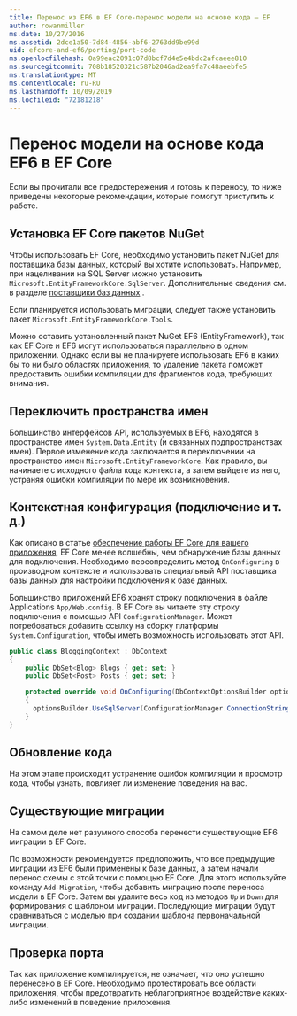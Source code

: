 ```yaml
---
title: Перенос из EF6 в EF Core-перенос модели на основе кода — EF
author: rowanmiller
ms.date: 10/27/2016
ms.assetid: 2dce1a50-7d84-4856-abf6-2763dd9be99d
uid: efcore-and-ef6/porting/port-code
ms.openlocfilehash: 0a99eac2091c07d8bcf7d4e5e4bdc2afcaeee810
ms.sourcegitcommit: 708b18520321c587b2046ad2ea9fa7c48aeebfe5
ms.translationtype: MT
ms.contentlocale: ru-RU
ms.lasthandoff: 10/09/2019
ms.locfileid: "72181218"
---
```

# <a name="porting-an-ef6-code-based-model-to-ef-core"></a>Перенос модели на основе кода EF6 в EF Core

Если вы прочитали все предостережения и готовы к переносу, то ниже приведены некоторые рекомендации, которые помогут приступить к работе.

## <a name="install-ef-core-nuget-packages"></a>Установка EF Core пакетов NuGet

Чтобы использовать EF Core, необходимо установить пакет NuGet для поставщика базы данных, который вы хотите использовать. Например, при нацеливании на SQL Server можно установить `Microsoft.EntityFrameworkCore.SqlServer`. Дополнительные сведения см. в разделе [поставщики баз данных](../../core/providers/index.md) .

Если планируется использовать миграции, следует также установить пакет `Microsoft.EntityFrameworkCore.Tools`.

Можно оставить установленный пакет NuGet EF6 (EntityFramework), так как EF Core и EF6 могут использоваться параллельно в одном приложении. Однако если вы не планируете использовать EF6 в каких бы то ни было областях приложения, то удаление пакета поможет предоставить ошибки компиляции для фрагментов кода, требующих внимания.

## <a name="swap-namespaces"></a>Переключить пространства имен

Большинство интерфейсов API, используемых в EF6, находятся в пространстве имен `System.Data.Entity` (и связанных подпространствах имен). Первое изменение кода заключается в переключении на пространство имен `Microsoft.EntityFrameworkCore`. Как правило, вы начинаете с исходного файла кода контекста, а затем выйдете из него, устраняя ошибки компиляции по мере их возникновения.

## <a name="context-configuration-connection-etc"></a>Контекстная конфигурация (подключение и т. д.)

Как описано в статье [обеспечение работы EF Core для вашего приложения](ensure-requirements.md), EF Core менее волшебны, чем обнаружение базы данных для подключения. Необходимо переопределить метод `OnConfiguring` в производном контексте и использовать специальный API поставщика базы данных для настройки подключения к базе данных.

Большинство приложений EF6 хранят строку подключения в файле Applications `App/Web.config`. В EF Core вы читаете эту строку подключения с помощью API `ConfigurationManager`. Может потребоваться добавить ссылку на сборку платформы `System.Configuration`, чтобы иметь возможность использовать этот API.

``` csharp
public class BloggingContext : DbContext
{
    public DbSet<Blog> Blogs { get; set; }
    public DbSet<Post> Posts { get; set; }

    protected override void OnConfiguring(DbContextOptionsBuilder optionsBuilder)
    {
      optionsBuilder.UseSqlServer(ConfigurationManager.ConnectionStrings["BloggingDatabase"].ConnectionString);
    }
}
```

## <a name="update-your-code"></a>Обновление кода

На этом этапе происходит устранение ошибок компиляции и просмотр кода, чтобы узнать, повлияет ли изменение поведения на вас.

## <a name="existing-migrations"></a>Существующие миграции

На самом деле нет разумного способа перенести существующие EF6 миграции в EF Core.

По возможности рекомендуется предположить, что все предыдущие миграции из EF6 были применены к базе данных, а затем начали перенос схемы с этой точки с помощью EF Core. Для этого используйте команду `Add-Migration`, чтобы добавить миграцию после переноса модели в EF Core. Затем вы удалите весь код из методов `Up` и `Down` для формирования с шаблоном миграции. Последующие миграции будут сравниваться с моделью при создании шаблона первоначальной миграции.

## <a name="test-the-port"></a>Проверка порта

Так как приложение компилируется, не означает, что оно успешно перенесено в EF Core. Необходимо протестировать все области приложения, чтобы предотвратить неблагоприятное воздействие каких-либо изменений в поведение приложения.
